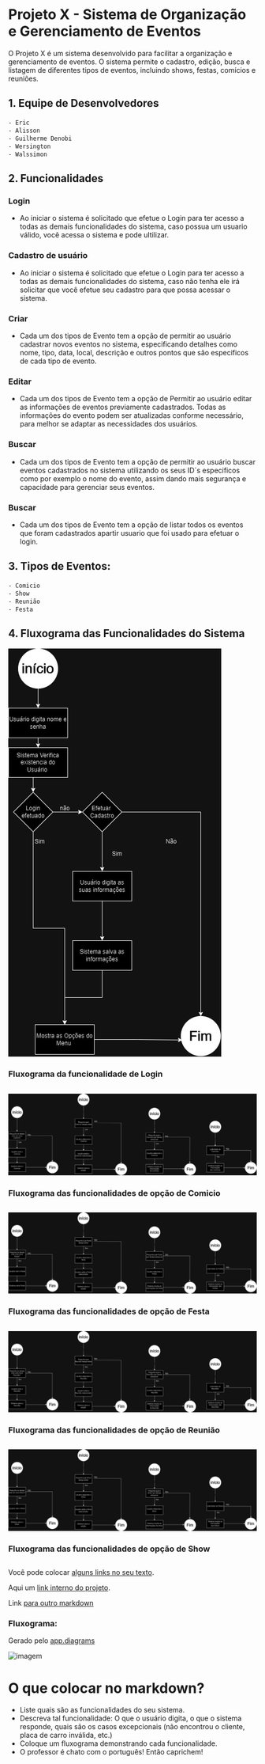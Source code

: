 # Projeto X - Sistema de Organização e Gerenciamento de Eventos

O Projeto X é um sistema desenvolvido para facilitar a organização e gerenciamento de eventos. O sistema permite o cadastro, edição, busca e listagem de diferentes tipos de eventos, incluindo shows, festas, comícios e reuniões.

## 1. Equipe de Desenvolvedores

    - Eric
    - Alisson
    - Guilherme Denobi 
    - Wersington
    - Walssimon

## 2. Funcionalidades
 ### Login
  - Ao iniciar o sistema é solicitado que efetue o Login para ter acesso a todas as demais funcionalidades do sistema, caso possua um usuario válido, você acessa o sistema e pode ultilizar.

 ### Cadastro de usuário
  - Ao iniciar o sistema é solicitado que efetue o Login para ter acesso a todas as demais funcionalidades do sistema, caso não tenha ele irá solicitar que você efetue seu cadastro para que possa acessar o sistema.

 ### Criar 
  - Cada um dos tipos de Evento tem a opção de permitir ao usuário cadastrar novos eventos no sistema, especificando detalhes como nome, tipo, data, local, descrição e outros pontos que são especificos de cada tipo de evento.
 ### Editar 
  - Cada um dos tipos de Evento tem a opção de Permitir ao usuário editar as informações de eventos previamente cadastrados. Todas as informações do evento podem ser atualizadas conforme necessário, para melhor se adaptar as necessidades dos usuários.

 ### Buscar 
  - Cada um dos tipos de Evento tem a opção de permitir ao usuário buscar eventos cadastrados no sistema utilizando os seus ID´s especificos como por exemplo o nome do evento, assim dando mais segurança e capacidade para gerenciar seus eventos.

 ### Buscar 
  - Cada um dos tipos de Evento tem a opção de listar todos os eventos que foram cadastrados apartir usuario que foi usado para efetuar o login.


## 3. Tipos de Eventos:
    - Comicio
    - Show
    - Reunião
    - Festa

## 4. Fluxograma das Funcionalidades do Sistema

![imagem](/Fluxogramas/LOGIN.jpg)
### Fluxograma da funcionalidade de Login
##

![imagem](/Fluxogramas/COMICIO.jpg)
### Fluxograma das funcionalidades de opção de Comicio
##

![imagem](/Fluxogramas/FESTA.jpg)
### Fluxograma das funcionalidades de opção de Festa
##

![imagem](/Fluxogramas/REUNIAO.jpg)
### Fluxograma das funcionalidades de opção de Reunião
##

![imagem](/Fluxogramas/SHOW.jpg)
### Fluxograma das funcionalidades de opção de Show
##


Você pode colocar [alguns links no seu texto](https://google.com).

Aqui um [link interno do projeto](/exemploarquivo/carros.txt).

Link [para outro markdown](/sugestoes-tema.md)

### Fluxograma:

Gerado pelo [app.diagrams](https://app.diagrams.net)

![imagem](/Funcionalidade%20consulta%20cliente.png)

# O que colocar no markdown?

* Liste quais são as funcionalidades do seu sistema.
* Descreva tal funcionalidade: O que o usuário digita, o que o sistema responde, quais são os casos excepcionais (não encontrou o cliente, placa de carro inválida, etc.)
* Coloque um fluxograma demonstrando cada funcionalidade.
* O professor é chato com o português! Então caprichem!
